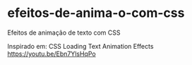 # efeitos-de-anima-o-com-css
Efeitos de animação de texto com CSS 

Inspirado em: CSS Loading Text Animation Effects  https://youtu.be/Ebn7YlsHqPo

